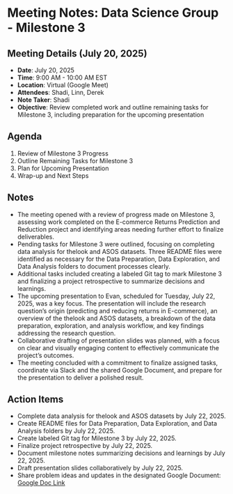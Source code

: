 # Meeting Notes: Data Science Group - Milestone 3

## Meeting Details (July 20, 2025)

- **Date**: July 20, 2025
- **Time**: 9:00 AM - 10:00 AM EST
- **Location**: Virtual (Google Meet)
- **Attendees**: Shadi, Linn, Derek
- **Note Taker**: Shadi
- **Objective**: Review completed work and outline remaining tasks for Milestone 3, including preparation for the upcoming presentation

## Agenda

1. Review of Milestone 3 Progress
2. Outline Remaining Tasks for Milestone 3
3. Plan for Upcoming Presentation
4. Wrap-up and Next Steps

## Notes

- The meeting opened with a review of progress made on Milestone 3, assessing work completed on the E-commerce Returns Prediction and Reduction project and identifying areas needing further effort to finalize deliverables.
- Pending tasks for Milestone 3 were outlined, focusing on completing data analysis for thelook and ASOS datasets. Three README files were identified as necessary for the Data Preparation, Data Exploration, and Data Analysis folders to document processes clearly.
- Additional tasks included creating a labeled Git tag to mark Milestone 3 and finalizing a project retrospective to summarize decisions and learnings.
- The upcoming presentation to Evan, scheduled for Tuesday, July 22, 2025, was a key focus. The presentation will include the research question’s origin (predicting and reducing returns in E-commerce), an overview of the thelook and ASOS datasets, a breakdown of the data preparation, exploration, and analysis workflow, and key findings addressing the research question.
- Collaborative drafting of presentation slides was planned, with a focus on clear and visually engaging content to effectively communicate the project’s outcomes.
- The meeting concluded with a commitment to finalize assigned tasks, coordinate via Slack and the shared Google Document, and prepare for the presentation to deliver a polished result.

## Action Items

- Complete data analysis for thelook and ASOS datasets by July 22, 2025.
- Create README files for Data Preparation, Data Exploration, and Data Analysis folders by July 22, 2025.
- Create labeled Git tag for Milestone 3 by July 22, 2025.
- Finalize project retrospective by July 22, 2025.
- Document milestone notes summarizing decisions and learnings by July 22, 2025.
- Draft presentation slides collaboratively by July 22, 2025.
- Share problem ideas and updates in the designated Google Document: [Google Doc Link](https://docs.google.com/document/d/13iPKyEAhX499iiJYInLbcRKySS1p4R_upxixYhqclZs/edit?usp=sharing)
